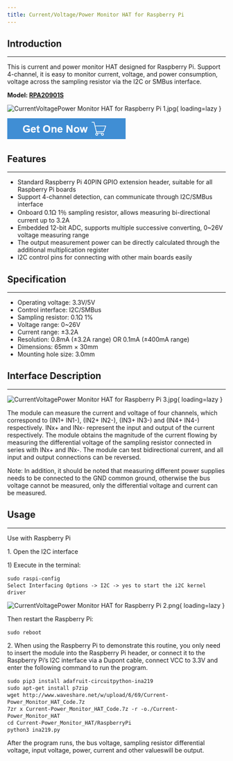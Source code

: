 ```yaml
---
title: Current/Voltage/Power Monitor HAT for Raspberry Pi
---
```


## **Introduction**
----------------

This is current and power monitor HAT designed for Raspberry Pi. Support 4-channel, it is easy to monitor current, voltage, and power consumption, voltage across the sampling resistor via the I2C or SMBus interface.

**Model: [RPA20901S](https://www.elecrow.com/power-over-internet-poe-hat-for-raspberry-pi-4-3b.html)**

![CurrentVoltagePower Monitor HAT for Raspberry Pi 1.jpg](https://wiki.elecrow.com/images/thumb/6/6d/CurrentVoltagePower_Monitor_HAT_for_Raspberry_Pi_1.jpg/600px-CurrentVoltagePower_Monitor_HAT_for_Raspberry_Pi_1.jpg){ loading=lazy }

[![Alt text](./assets/images/Get_one_now.png)](https://www.elecrow.com/power-over-internet-poe-hat-for-raspberry-pi-4-3b.html?wiki "Title text")

## **Features**
------------

- Standard Raspberry Pi 40PIN GPIO extension header, suitable for all Raspberry Pi boards
- Support 4-channel detection, can communicate through I2C/SMBus interface
- Onboard 0.1Ω 1％ sampling resistor, allows measuring bi-directional current up to 3.2A
- Embedded 12-bit ADC, supports multiple successive converting, 0~26V voltage measuring range
- The output measurement power can be directly calculated through the additional multiplication register
- I2C control pins for connecting with other main boards easily

## **Specification**
-----------------

- Operating voltage: 3.3V/5V
- Control interface: I2C/SMBus
- Sampling resistor: 0.1Ω 1%
- Voltage range: 0~26V
- Current range: ±3.2A
- Resolution: 0.8mA (±3.2A range) OR 0.1mA (±400mA range)
- Dimensions: 65mm × 30mm
- Mounting hole size: 3.0mm

## **Interface Description**
-------------------------

![CurrentVoltagePower Monitor HAT for Raspberry Pi 3.jpg](https://wiki.elecrow.com/images/thumb/4/40/CurrentVoltagePower_Monitor_HAT_for_Raspberry_Pi_3.jpg/600px-CurrentVoltagePower_Monitor_HAT_for_Raspberry_Pi_3.jpg){ loading=lazy }

The module can measure the current and voltage of four channels, which correspond to (IN1+ IN1-), (IN2+ IN2-), (IN3+ IN3-) and (IN4+ IN4-) respectively. INx+ and INx- represent the input and output of the current respectively. The module obtains the magnitude of the current flowing by measuring the differential voltage of the sampling resistor connected in series with INx+ and INx-. The module can test bidirectional current, and all input and output connections can be reversed.

Note: In addition, it should be noted that measuring different power supplies needs to be connected to the GND common ground, otherwise the bus voltage cannot be measured, only the differential voltage and current can be measured.

## **Usage**
---------

Use with Raspberry Pi

1\. Open the I2C interface

1\) Execute in the terminal:

```
sudo raspi-config
Select Interfacing Options -> I2C -> yes to start the i2C kernel driver
```

![CurrentVoltagePower Monitor HAT for Raspberry Pi 2.png](https://wiki.elecrow.com/images/2/2f/CurrentVoltagePower_Monitor_HAT_for_Raspberry_Pi_2.png){ loading=lazy }

Then restart the Raspberry Pi:

```
sudo reboot
```

2\. When using the Raspberry Pi to demonstrate this routine, you only need to insert the module into the Raspberry Pi header, or connect it to the Raspberry Pi’s I2C interface via a Dupont cable, connect VCC to 3.3V and enter the following command to run the program.

```
sudo pip3 install adafruit-circuitpython-ina219
sudo apt-get install p7zip
wget http://www.waveshare.net/w/upload/6/69/Current-Power_Monitor_HAT_Code.7z
7zr x Current-Power_Monitor_HAT_Code.7z -r -o./Current-Power_Monitor_HAT
cd Current-Power_Monitor_HAT/RaspberryPi
python3 ina219.py
```

After the program runs, the bus voltage, sampling resistor differential voltage, input voltage, power, current and other values ​​will be output.